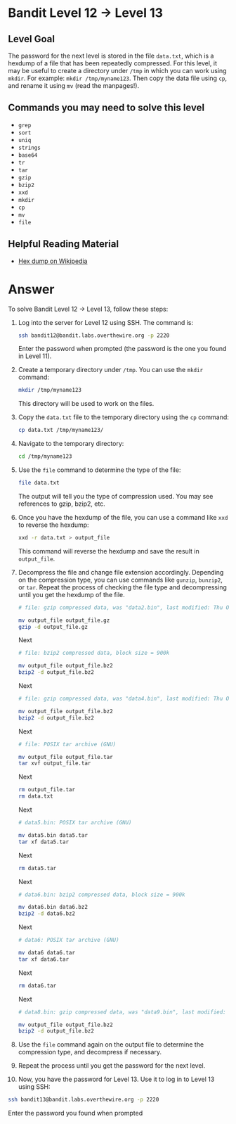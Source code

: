 # Bandit Level 12 → Level 13

## Level Goal

The password for the next level is stored in the file `data.txt`, which is a hexdump of a file that has been repeatedly compressed. For this level, it may be useful to create a directory under `/tmp` in which you can work using `mkdir`. For example: `mkdir /tmp/myname123`. Then copy the data file using `cp`, and rename it using `mv` (read the manpages!).

## Commands you may need to solve this level

- `grep`
- `sort`
- `uniq`
- `strings`
- `base64`
- `tr`
- `tar`
- `gzip`
- `bzip2`
- `xxd`
- `mkdir`
- `cp`
- `mv`
- `file`

## Helpful Reading Material

- [Hex dump on Wikipedia](https://en.wikipedia.org/wiki/Hex_dump)

# Answer

To solve Bandit Level 12 → Level 13, follow these steps:

1. Log into the server for Level 12 using SSH. The command is:

   ```bash
   ssh bandit12@bandit.labs.overthewire.org -p 2220
   ```

   Enter the password when prompted (the password is the one you found in Level 11).

2. Create a temporary directory under `/tmp`. You can use the `mkdir` command:

   ```bash
   mkdir /tmp/myname123
   ```

   This directory will be used to work on the files.

3. Copy the `data.txt` file to the temporary directory using the `cp` command:

   ```bash
   cp data.txt /tmp/myname123/
   ```

4. Navigate to the temporary directory:

   ```bash
   cd /tmp/myname123
   ```

5. Use the `file` command to determine the type of the file:

   ```bash
   file data.txt
   ```

   The output will tell you the type of compression used. You may see references to gzip, bzip2, etc.

6. Once you have the hexdump of the file, you can use a command like `xxd` to reverse the hexdump:

   ```bash
   xxd -r data.txt > output_file
   ```

   This command will reverse the hexdump and save the result in `output_file`.

7. Decompress the file and change file extension accordingly. Depending on the compression type, you can use commands like `gunzip`, `bunzip2`, or `tar`. Repeat the process of checking the file type and decompressing until you get the hexdump of the file.

   ```bash
   # file: gzip compressed data, was "data2.bin", last modified: Thu Oct  5 06:19:20 2023, max compression, from Unix, original size modulo 2^32 573

   mv output_file output_file.gz
   gzip -d output_file.gz
   ```

   Next

   ```bash
   # file: bzip2 compressed data, block size = 900k

   mv output_file output_file.bz2
   bzip2 -d output_file.bz2

   ```

   Next

   ```bash
   # file: gzip compressed data, was "data4.bin", last modified: Thu Oct  5 06:19:20 2023, max compression, from Unix, original size modulo 2^32 20480

   mv output_file output_file.bz2
   bzip2 -d output_file.bz2

   ```

   Next

   ```bash
   # file: POSIX tar archive (GNU)

   mv output_file output_file.tar
   tar xvf output_file.tar

   ```

   Next

   ```bash
   rm output_file.tar
   rm data.txt

   ```

   Next

   ```bash
   # data5.bin: POSIX tar archive (GNU)

   mv data5.bin data5.tar
   tar xf data5.tar
   ```

   Next

   ```bash
   rm data5.tar
   ```

   Next

   ```bash
   # data6.bin: bzip2 compressed data, block size = 900k

   mv data6.bin data6.bz2
   bzip2 -d data6.bz2

   ```

   Next

   ```bash
   # data6: POSIX tar archive (GNU)

   mv data6 data6.tar
   tar xf data6.tar

   ```

   Next

   ```bash
   rm data6.tar
   ```

   Next

   ```bash
   # data8.bin: gzip compressed data, was "data9.bin", last modified: Thu Oct  5 06:19:20 2023, max compression, from Unix, original size modulo 2^32 49

   mv output_file output_file.bz2
   bzip2 -d output_file.bz2

   ```

8. Use the `file` command again on the output file to determine the compression type, and decompress if necessary.

9. Repeat the process until you get the password for the next level.

10. Now, you have the password for Level 13. Use it to log in to Level 13 using SSH:

```bash
ssh bandit13@bandit.labs.overthewire.org -p 2220
```

Enter the password you found when prompted
